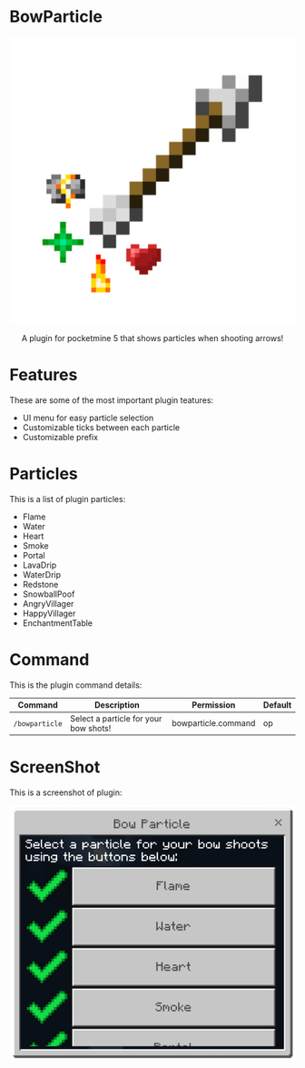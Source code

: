 # BowParticle
![BowParticle Icon](icon.png)

<div align="center">
<p>A plugin for pocketmine 5 that shows particles when shooting arrows!</p>
</div>

# Features
<p>These are some of the most important plugin teatures:</p>

- UI menu for easy particle selection
- Customizable ticks between each particle
- Customizable prefix

# Particles
<p>This is a list of plugin particles:</p>

- Flame
- Water
- Heart
- Smoke
- Portal
- LavaDrip
- WaterDrip
- Redstone
- SnowballPoof
- AngryVillager
- HappyVillager
- EnchantmentTable

# Command
<p>This is the plugin command details:</p>

Command | Description | Permission | Default
--- | --- | --- | ---
`/bowparticle` | Select a particle for your bow shots! | bowparticle.command | op

# ScreenShot
<p>This is a screenshot of plugin:</p>

![BowParticle Screenshot](screenshot.png)
